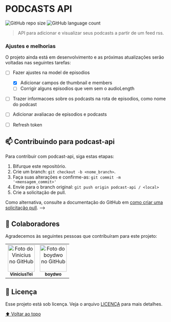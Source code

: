 # PODCASTS API

<!---Esses são exemplos. Veja https://shields.io para outras pessoas ou para personalizar este conjunto de escudos. Você pode querer incluir dependências, status do projeto e informações de licença aqui--->

![GitHub repo size](https://img.shields.io/github/repo-size/ViniciusTei/podcast-api?style=for-the-badge)
![GitHub language count](https://img.shields.io/github/languages/count/ViniciusTei/podcast-api?style=for-the-badge)

<!-- <img src="exemplo-image.png" alt="exemplo imagem"> -->

> API para adicionar e visualizar seus podcasts a partir de um feed rss. 


### Ajustes e melhorias

O projeto ainda está em desenvolvimento e as próximas atualizações serão voltadas nas seguintes tarefas:

- [ ] Fazer ajustes na model de episodios
  - [x] Adicionar campos de thumbnail e members
  - [ ] Corrigir alguns episodios que vem sem o audioLength
- [ ] Trazer informacoes sobre os podcasts na rota de episodios, como nome do podcast
- [ ] Adicionar avaliacao de episodios e podcasts
- [ ] Refresh token


## 📫 Contribuindo para podcast-api
<!---Se o seu README for longo ou se você tiver algum processo ou etapas específicas que deseja que os contribuidores sigam, considere a criação de um arquivo CONTRIBUTING.md separado--->
Para contribuir com podcast-api, siga estas etapas:

1. Bifurque este repositório.
2. Crie um branch: `git checkout -b <nome_branch>`.
3. Faça suas alterações e confirme-as: `git commit -m '<mensagem_commit>'`
4. Envie para o branch original: `git push origin podcast-api / <local>`
5. Crie a solicitação de pull.

Como alternativa, consulte a documentação do GitHub em [como criar uma solicitação pull](https://help.github.com/en/github/collaborating-with-issues-and-pull-requests/creating-a-pull-request). -->

## 🤝 Colaboradores

Agradecemos às seguintes pessoas que contribuíram para este projeto:

<table>
  <tr>
    <td align="center">
      <a href="#">
        <img src="https://github.com/ViniciusTei.png" width="84px;" alt="Foto do Vinicius no GitHub"/><br>
        <sub>
          <b>ViniciusTei</b>
        </sub>
      </a>
    </td>
    <td align="center">
      <a href="#">
        <img src="https://github.com/boydwo.png" width="84px;" alt="Foto do boydwo no GitHub"/><br>
        <sub>
          <b>boydwo</b>
        </sub>
      </a>
    </td>
  </tr>
</table>

<!-- 
## 😄 Seja um dos contribuidores<br>

Quer fazer parte desse projeto? Clique [AQUI](CONTRIBUTING.md) e leia como contribuir. -->

## 📝 Licença

Esse projeto está sob licença. Veja o arquivo [LICENÇA](LICENSE.md) para mais detalhes.

[⬆ Voltar ao topo](#podcast-api)<br>